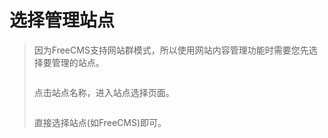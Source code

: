 # 选择管理站点 #

<p>
<blockquote><span>因为<span>FreeCMS</span>支持网站群模式，所以使用网站内容管理功能时需要您先选择要管理的站点。</span></p>
<p>
<span><a href='http://static.oschina.net/uploads/space/2012/1225/130219_ev1t_916014.gif'><img src='http://static.oschina.net/uploads/space/2012/1225/130219_ev1t_916014.gif' alt='' /></a></span></p>
<p>
<span>点击站点名称，进入站点选择页面。</span></p>
<p>
<span><a href='http://static.oschina.net/uploads/space/2012/1225/130236_bjl0_916014.gif'><img src='http://static.oschina.net/uploads/space/2012/1225/130236_bjl0_916014.gif' alt='' /></a></span></p>
<p>
<span>直接选择站点<span>(</span>如<span>FreeCMS)</span>即可。</span></p>